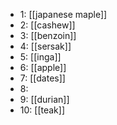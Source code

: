 - 1: [[japanese maple]]
- 2: [[cashew]]
- 3: [[benzoin]]
- 4: [[sersak]]
- 5: [[inga]]
- 6: [[apple]]
- 7: [[dates]]
- 8:
- 9: [[durian]]
- 10: [[teak]]